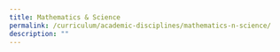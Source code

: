 ```yaml
---
title: Mathematics & Science
permalink: /curriculum/academic-disciplines/mathematics-n-science/
description: ""
---
```

